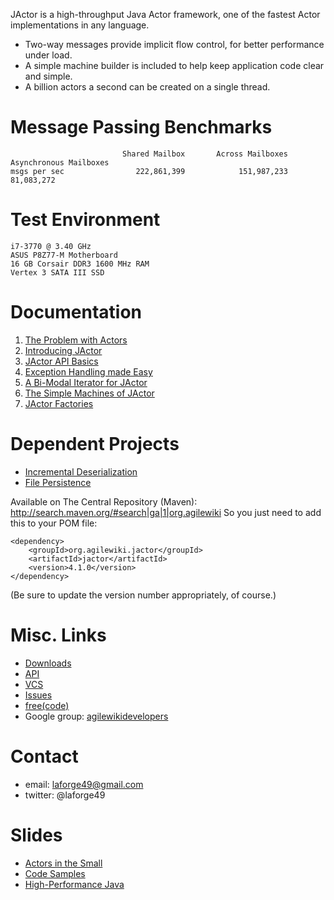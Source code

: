 JActor is a high-throughput Java Actor framework, one of the fastest Actor implementations in any language.
*   Two-way messages provide implicit flow control, for better performance under load.
*   A simple machine builder is included to help keep application code clear and simple.
*   A billion actors a second can be created on a single thread.

# Message Passing Benchmarks
```
                         Shared Mailbox       Across Mailboxes  Asynchronous Mailboxes
msgs per sec                222,861,399            151,987,233              81,083,272
```

# Test Environment
```
i7-3770 @ 3.40 GHz
ASUS P8Z77-M Motherboard
16 GB Corsair DDR3 1600 MHz RAM
Vertex 3 SATA III SSD
```

# Documentation
1.  [The Problem with Actors](https://www.ibm.com/developerworks/mydeveloperworks/blogs/jactor/entry/the_problem_with_actors56)
1.  [Introducing JActor](https://www.ibm.com/developerworks/mydeveloperworks/blogs/jactor/entry/introducing_jactor4)
1.  [JActor API Basics](https://www.ibm.com/developerworks/mydeveloperworks/blogs/jactor/entry/jactor_api_basics17)
1.  [Exception Handling made Easy](https://www.ibm.com/developerworks/mydeveloperworks/blogs/jactor/entry/exception_handling_made_easy4)
1.  [A Bi-Modal Iterator for JActor](https://www.ibm.com/developerworks/mydeveloperworks/blogs/jactor/entry/a_bi_modal_iterator_for_jactor6)
1.  [The Simple Machines of JActor](https://www.ibm.com/developerworks/mydeveloperworks/blogs/jactor/entry/the_simple_machines_of_jactor4)
1.  [JActor Factories](https://www.ibm.com/developerworks/mydeveloperworks/blogs/jactor/entry/jactor_factories4)

# Dependent Projects
*   [Incremental Deserialization](https://github.com/laforge49/JID)
*   [File Persistence](https://github.com/laforge49/JFile)

Available on The Central Repository (Maven): http://search.maven.org/#search|ga|1|org.agilewiki
So you just need to add this to your POM file:
```
<dependency>
    <groupId>org.agilewiki.jactor</groupId>
    <artifactId>jactor</artifactId>
    <version>4.1.0</version>
</dependency>
```
(Be sure to update the version number appropriately, of course.)

# Misc. Links
*   [Downloads](https://sourceforge.net/projects/jactor/files/)
*   [API](http://jactor.sourceforge.net/)
*   [VCS](https://github.com/laforge49/JActor/)
*   [Issues](https://github.com/laforge49/JActor/issues/)
*   [free(code)](http://freecode.com/projects/jactor/)
*   Google group: [agilewikidevelopers](http://groups.google.com/group/agilewikidevelopers/)

# Contact
*   email:   laforge49@gmail.com
*   twitter: @laforge49

# Slides
*   [Actors in the Small](http://www.slideshare.net/laforge49/actors-in-the-small)
*   [Code Samples](http://www.slideshare.net/laforge49/code-samples-13901008)
*   [High-Performance Java](http://www.slideshare.net/laforge49/high-performancejava)
